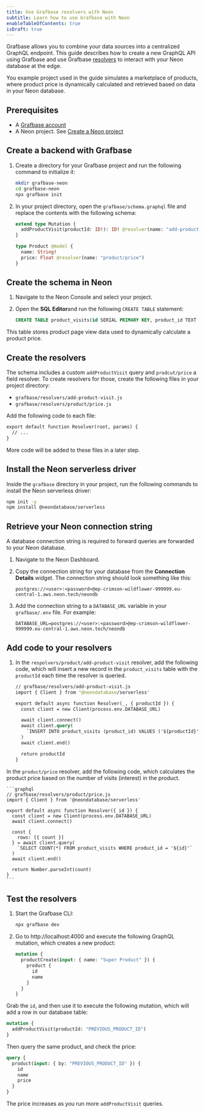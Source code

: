 ```yaml
---
title: Use Grafbase resolvers with Neon
subtitle: Learn how to use Grafbase with Neon
enableTableOfContents: true
isDraft: true
---
```


Grafbase allows you to combine your data sources into a centralized GraphQL endpoint. This guide describes how to create a new GraphQL API using Grafbase and use Grafbase [resolvers](https://website-git-gb-3006-add-changelog-for-resolvers.grafbase-vercel.dev/docs/edge-gateway/resolvers) to interact with your Neon database at the edge.

You example project used in the guide simulates a marketplace of products, where product price is dynamically calculated and retrieved based on data in your Neon database.

## Prerequisites

- A [Grafbase account](https://grafbase.com/)
- A Neon project. See [Create a Neon project]()

## Create a backend with Grafbase

1. Create a directory for your Grafbase project and run the following command to initialize it:

    ```bash
    mkdir grafbase-neon
    cd grafbase-neon
    npx grafbase init
    ```

2. In your project directory, open the `grafbase/schema.graphql` file and replace the contents with the following schema:

    ```graphql
    extend type Mutation {
      addProductVisit(productId: ID!): ID! @resolver(name: "add-product-visit")
    }

    type Product @model {
      name: String!
      price: Float @resolver(name: "product/price")
    }
    ```

## Create the schema in Neon

1. Navigate to the Neon Console and select your project.
2. Open the **SQL Editor**and run the following `CREATE TABLE` statement:

    ```sql
    CREATE TABLE product_visits(id SERIAL PRIMARY KEY, product_id TEXT NOT NULL);
    ```

This table stores product page view data used to dynamically calculate a product price.

## Create the resolvers

The schema includes a custom `addProductVisit` query and `prodcut/price` a field resolver. To create resolvers for those, create the following files in your project directory:

- `grafbase/resolvers/add-product-visit.js`
- `grafbase/resolvers/product/price.js`

Add the following code to each file:

  ```graphql
  export default function Resolver(root, params) {
    // ...
  }
  ```

More code will be added to these files in a later step.

## Install the Neon serverless driver

Inside the `grafbase` directory in your project, run the following commands to install the Neon serverless driver:

  ```bash
  npm init -y
  npm install @neondatabase/serverless
  ```

## Retrieve your Neon connection string

A database connection string is required to forward queries are forwarded to your Neon database. 

1. Navigate to the Neon Dashboard.
2. Copy the connection string for your database from the **Connection Details** widget. The connection string should look something like this:

    ```text
    postgres://<user>:<password>@ep-crimson-wildflower-999999.eu-central-1.aws.neon.tech/neondb
    ```

3. Add the connection string to a `DATABASE_URL` variable in your `grafbase/.env` file. For example:

    ```text
    DATABASE_URL=postgres://<user>:<password>@ep-crimson-wildflower-999999.eu-central-1.aws.neon.tech/neondb
    ```

## Add code to your resolvers

1. In the `respolvers/product/add-product-visit` resolver, add the following code, which will insert a new record in the `product_visits` table with the `productId` each time the resolver is queried.

    ```graphql
    // grafbase/resolvers/add-product-visit.js
    import { Client } from '@neondatabase/serverless'

    export default async function Resolver(_, { productId }) {
      const client = new Client(process.env.DATABASE_URL)

      await client.connect()
      await client.query(
        `INSERT INTO product_visits (product_id) VALUES ('${productId}')`
      )
      await client.end()

      return productId
    }
    ```

In the `product/price` resolver, add the following code, which calculates the product price based on the number of visits (interest) in the product.

    ```graphql
    // grafbase/resolvers/product/price.js
    import { Client } from '@neondatabase/serverless'

    export default async function Resolver({ id }) {
      const client = new Client(process.env.DATABASE_URL)
      await client.connect()

      const {
        rows: [{ count }]
      } = await client.query(
        `SELECT COUNT(*) FROM product_visits WHERE product_id = '${id}'`
      )
      await client.end()

      return Number.parseInt(count)
    }
    ```

## Test the resolvers

1. Start the Grafbase CLI:

    ```bash
    npx grafbase dev
    ```

2. Go to http://localhost:4000 and execute the following GraphQL mutation, which creates a new product:

    ```graphql
    mutation {
      productCreate(input: { name: "Super Product" }) {
        product {
          id
          name
        }
      }
    }
    ```

Grab the `id`, and then use it to execute the following mutation, which will add a row in our database table:

  ```graphql
  mutation {
    addProductVisit(productId: "PREVIOUS_PRODUCT_ID")
  }
  ```

Then query the same product, and check the price:

  ```graphql
  query {
    product(input: { by: "PREVIOUS_PRODUCT_ID" }) {
      id
      name
      price
    }
  }
  ```

The price increases as you run more `addProductVisit` queries.
